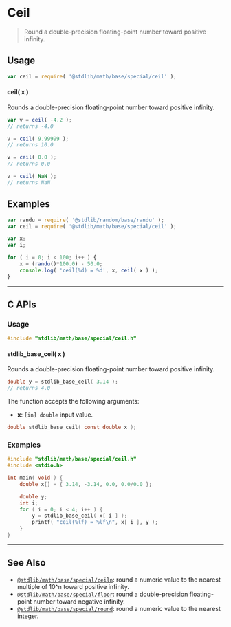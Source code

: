 <!--

@license Apache-2.0

Copyright (c) 2018 The Stdlib Authors.

Licensed under the Apache License, Version 2.0 (the "License");
you may not use this file except in compliance with the License.
You may obtain a copy of the License at

   http://www.apache.org/licenses/LICENSE-2.0

Unless required by applicable law or agreed to in writing, software
distributed under the License is distributed on an "AS IS" BASIS,
WITHOUT WARRANTIES OR CONDITIONS OF ANY KIND, either express or implied.
See the License for the specific language governing permissions and
limitations under the License.

-->

# Ceil

> Round a double-precision floating-point number toward positive infinity.

<section class="usage">

## Usage

```javascript
var ceil = require( '@stdlib/math/base/special/ceil' );
```

#### ceil( x )

Rounds a double-precision floating-point number toward positive infinity.

```javascript
var v = ceil( -4.2 );
// returns -4.0

v = ceil( 9.99999 );
// returns 10.0

v = ceil( 0.0 );
// returns 0.0

v = ceil( NaN );
// returns NaN
```

</section>

<!-- /.usage -->

<section class="examples">

## Examples

<!-- eslint no-undef: "error" -->

```javascript
var randu = require( '@stdlib/random/base/randu' );
var ceil = require( '@stdlib/math/base/special/ceil' );

var x;
var i;

for ( i = 0; i < 100; i++ ) {
    x = (randu()*100.0) - 50.0;
    console.log( 'ceil(%d) = %d', x, ceil( x ) );
}
```

</section>

<!-- /.examples -->

<!-- C interface documentation. -->

* * *

<section class="c">

## C APIs

<!-- Section to include introductory text. Make sure to keep an empty line after the intro `section` element and another before the `/section` close. -->

<section class="intro">

</section>

<!-- /.intro -->

<!-- C usage documentation. -->

<section class="usage">

### Usage

```c
#include "stdlib/math/base/special/ceil.h"
```

#### stdlib_base_ceil( x )

Rounds a double-precision floating-point number toward positive infinity.

```c
double y = stdlib_base_ceil( 3.14 );
// returns 4.0
```

The function accepts the following arguments:

-   **x**: `[in] double` input value.

```c
double stdlib_base_ceil( const double x );
```

</section>

<!-- /.usage -->

<!-- C API usage notes. Make sure to keep an empty line after the `section` element and another before the `/section` close. -->

<section class="notes">

</section>

<!-- /.notes -->

<!-- C API usage examples. -->

<section class="examples">

### Examples

```c
#include "stdlib/math/base/special/ceil.h"
#include <stdio.h>

int main( void ) {
    double x[] = { 3.14, -3.14, 0.0, 0.0/0.0 };

    double y;
    int i;
    for ( i = 0; i < 4; i++ ) {
        y = stdlib_base_ceil( x[ i ] );
        printf( "ceil(%lf) = %lf\n", x[ i ], y );
    }
}
```

</section>

<!-- /.examples -->

</section>

<!-- /.c -->

<!-- Section for related `stdlib` packages. Do not manually edit this section, as it is automatically populated. -->

<section class="related">

* * *

## See Also

-   <span class="package-name">[`@stdlib/math/base/special/ceiln`][@stdlib/math/base/special/ceiln]</span><span class="delimiter">: </span><span class="description">round a numeric value to the nearest multiple of 10^n toward positive infinity.</span>
-   <span class="package-name">[`@stdlib/math/base/special/floor`][@stdlib/math/base/special/floor]</span><span class="delimiter">: </span><span class="description">round a double-precision floating-point number toward negative infinity.</span>
-   <span class="package-name">[`@stdlib/math/base/special/round`][@stdlib/math/base/special/round]</span><span class="delimiter">: </span><span class="description">round a numeric value to the nearest integer.</span>

</section>

<!-- /.related -->

<!-- Section for all links. Make sure to keep an empty line after the `section` element and another before the `/section` close. -->

<section class="links">

<!-- <related-links> -->

[@stdlib/math/base/special/ceiln]: https://github.com/stdlib-js/stdlib/tree/develop/lib/node_modules/%40stdlib/math/base/special/ceiln

[@stdlib/math/base/special/floor]: https://github.com/stdlib-js/stdlib/tree/develop/lib/node_modules/%40stdlib/math/base/special/floor

[@stdlib/math/base/special/round]: https://github.com/stdlib-js/stdlib/tree/develop/lib/node_modules/%40stdlib/math/base/special/round

<!-- </related-links> -->

</section>

<!-- /.links -->
